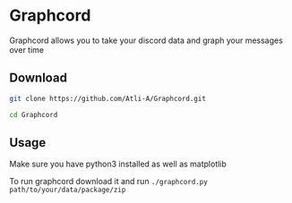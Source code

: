 # Graphcord
Graphcord allows you to take your discord data and graph your messages over time

## Download
```sh
git clone https://github.com/Atli-A/Graphcord.git

cd Graphcord
```

## Usage
Make sure you have python3 installed as well as matplotlib

To run graphcord download it and run `./graphcord.py path/to/your/data/package/zip`
